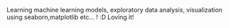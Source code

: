 Learning machine learning models, exploratory data analysis, visualization using seaborn,matplotlib etc... ! :D
Loving it!
